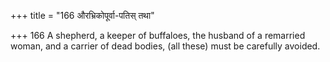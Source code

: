 +++
title = "166 औरभ्रिकोपूर्वा-पतिस् तथा"

+++
166	A shepherd, a keeper of buffaloes, the husband of a remarried woman, and a carrier of dead bodies, (all these) must be carefully avoided.
